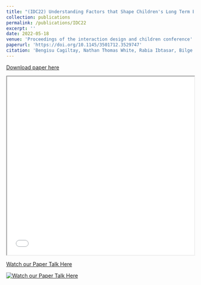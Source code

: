 ```yaml
---
title: "(IDC22) Understanding Factors that Shape Children's Long Term Engagement with an In-Home Learning Companion Robot"
collection: publications
permalink: /publications/IDC22
excerpt: ''
date: 2022-05-18
venue: 'Proceedings of the interaction design and children conference'
paperurl: 'https://doi.org/10.1145/3501712.3529747'
citation: 'Bengisu Cagiltay, Nathan Thomas White, Rabia Ibtasar, Bilge Mutlu, and Joseph Michaelis. 2022. Understanding Factors that Shape Children’s Long Term Engagement with an In-Home Learning Companion Robot. In Interaction Design and Children (IDC 22). Association for Computing Machinery, New York, NY, USA, 362–373.'
---
```


[Download paper here](/files/IDC22-Cagiltay.pdf)

<iframe src="/files/IDC22-Cagiltay.pdf" width="100%" height="480" allow="autoplay"></iframe>


[Watch our Paper Talk Here](https://youtu.be/pccow6lkc88)

[![Watch our Paper Talk Here](https://img.youtube.com/vi/pccow6lkc88/2.jpg)](https://youtu.be/pccow6lkc88)
